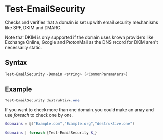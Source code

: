 # Test-EmailSecurity

Checks and verifies that a domain is set up with email security mechanisms like SPF, DKIM and DMARC.

Note that DKIM is only supported if the domain uses known providers like Exchange Online, Google and ProtonMail as the DNS record for DKIM aren't necessarily static.

## Syntax

```powershell
Test-EmailSecurity -Domain <string> [<CommonParameters>]
```

## Example

```powershell
Test-EmailSecurity destruktive.one
```

If you want to check more than one domain, you could make an array and use *foreach* to check one by one.

```powershell
$domains = @("Example.com","Example.org","destruktive.one")

$domains | foreach {Test-EmailSecurity $_}
```